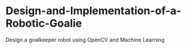 # Design-and-Implementation-of-a-Robotic-Goalie
 Design  a goalkeeper robot using OpenCV and Machine Learning
